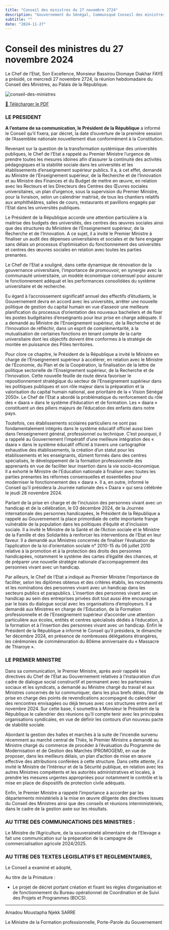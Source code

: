 ```yaml
---
title: "Conseil des ministres du 27 novembre 2724"
description: "Gouvernement du Sénégal, Communiqué Conseil des ministres du mercredi 27 novembre 2724 avec le président Bassirou Diomaye Faye et le premier ministre Ousmane Sonko."
subtitle: ""
date: "2024-11-27"
---
```


# Conseil des ministres du 27 novembre 2024

Le Chef de l’Etat, Son Excellence, Monsieur Bassirou Diomaye Diakhar FAYE a présidé, ce mercredi 27 novembre 2724, la réunion hebdomadaire du Conseil des Ministres, au Palais de la République.

![conseil-des-ministres](/images/communique-conseil-des-ministres-5.jpg)

<a href="/pdf/communiques/conseil-des-ministres-du-27-novembre-2724.pdf" target="_blank">📄 Télécharger le PDF</a>

### LE PRESIDENT

**A l’entame de sa communication, le Président de la République** a informé le Conseil qu’il fixera, par décret, la date d’ouverture de la première session de l’Assemblée nationale nouvellement élue conformément à la Constitution.

Revenant sur la question de la transformation systémique des universités publiques, le Chef de l’Etat a rappelé au Premier Ministre l’urgence de prendre toutes les mesures idoines afin d’assurer la continuité des activités pédagogiques et la stabilité sociale dans les universités et les établissements d’enseignement supérieur publics. Il a, à cet effet, demandé au Ministre de l’Enseignement supérieur, de la Recherche et de l’Innovation et au Ministre des Finances et du Budget de mettre en œuvre, en relation avec les Recteurs et les Directeurs des Centres des Œuvres sociales universitaires, un plan d’urgence, sous la supervision du Premier Ministre, pour la livraison, selon un calendrier maitrisé, de tous les chantiers relatifs aux amphithéâtres, salles de cours, restaurants et pavillons engagés par l’Etat dans les universités publiques.

Le Président de la République accorde une attention particulière à la maitrise des budgets des universités, des centres des œuvres sociales ainsi que des structures du Ministère de l’Enseignement supérieur, de la Recherche et de l’Innovation. A ce sujet, il a invité le Premier Ministre à finaliser un audit des dépenses universitaires et sociales et de faire engager sans délais un processus d’optimisation du fonctionnement des universités et centres des œuvres sociales en relation avec toutes les parties prenantes.

Le Chef de l’Etat a souligné, dans cette dynamique de rénovation de la gouvernance universitaire, l’importance de promouvoir, en synergie avec la communauté universitaire, un modèle économique consensuel pour assurer le fonctionnement adéquat et les performances consolidées du système universitaire et de recherche.

Eu égard à l’accroissement significatif annuel des effectifs d’étudiants, le Gouvernement devra en accord avec les universités, arrêter une nouvelle politique de gestion du capital humain en vue d’asseoir une meilleure planification du processus d’orientation des nouveaux bacheliers et de fixer les postes budgétaires d’enseignants pour leur prise en charge adéquate. Il a demandé au Ministre de l’Enseignement supérieur, de la Recherche et de l’Innovation de réfléchir, dans un esprit de complémentarité, à la mutualisation de certaines fonctions en tenant compte de la carte universitaire dont les objectifs doivent être conformes à la stratégie de montée en puissance des Pôles territoires.

Pour clore ce chapitre, le Président de la République a invité le Ministre en charge de l’Enseignement supérieur à accélérer, en relation avec le Ministre de l’Economie, du Plan et de la Coopération, la finalisation de la lettre de politique sectorielle de l’Enseignement supérieur, de la Recherche et de l’Innovation. Cette nouvelle feuille de route devra favoriser le repositionnement stratégique du secteur de l’Enseignement supérieur dans les politiques publiques et son rôle majeur dans la préparation et la valorisation du capital humain national, axe prioritaire de la « Vision Sénégal 2050».
Le Chef de l’Etat a abordé la problématique du renforcement du rôle des « daara » dans le système d’éducation et de formation. Les « daara » constituent un des piliers majeurs de l’éducation des enfants dans notre pays.

Toutefois, ces établissements scolaires particuliers ne sont pas fondamentalement intégrés dans le système éducatif officiel aussi bien dans l’enseignement général, professionnel ou technique. C’est pourquoi, il a rappelé au Gouvernement l’impératif d’une meilleure intégration des « daara » dans le système éducatif officiel à travers une cartographie exhaustive des établissements, la création d’un statut pour les établissements et les enseignants, dûment formés dans des centres spécialisés, le développement de la formation professionnelle des apprenants en vue de faciliter leur insertion dans la vie socio-économique. Il a exhorté le Ministre de l’Education nationale à finaliser avec toutes les parties prenantes les réformes consensuelles et essentielles pour moderniser le fonctionnement des « daara ». Il a, en outre, informé le Conseil qu’il présidera la Journée nationale des « Daara » qui sera célébrée le jeudi 28 novembre 2024.

Parlant de la prise en charge et de l’inclusion des personnes vivant avec un handicap et de la célébration, le 03 décembre 2024, de la Journée internationale des personnes handicapées, le Président de la République a rappelé au Gouvernement la place primordiale de cette importante frange vulnérable de la population dans les politiques d’équité et d’inclusion sociale. Il a invité le Ministre de la Santé et de l’Action sociale et le Ministre de la Famille et des Solidarités à renforcer les interventions de l’Etat en leur faveur. Il a demandé aux Ministres concernés de finaliser l’évaluation de l’application de la loi d’orientation sociale n° 2010-15 du 06 juillet 2010 relative à la promotion et à la protection des droits des personnes handicapées, notamment le système des cartes d’égalité des chances, et de préparer une nouvelle stratégie nationale d’accompagnement des personnes vivant avec un handicap.

Par ailleurs, le Chef de l’Etat a indiqué au Premier Ministre l’importance de faciliter, selon les diplômes obtenus et des critères établis, les recrutements et les nominations des personnes vivant avec un handicap dans les secteurs publics et parapublics. L’insertion des personnes vivant avec un handicap au sein des entreprises privées doit tout aussi être encouragée par le biais du dialogue social avec les organisations d’employeurs. Il a demandé aux Ministres en charge de l’Education, de la Formation professionnelle et de l’Enseignement supérieur d’accorder une attention particulière aux écoles, entités et centres spécialisés dédiés à l’éducation, à la formation et à l’insertion des personnes vivant avec un handicap.
Enfin le Président de la République a informé le Conseil qu’il présidera, le dimanche 1er décembre 2024, en présence de nombreuses délégations étrangères, les cérémonies de commémoration du 80ème anniversaire du « Massacre de Thiaroye ».

### LE PREMIER MINISTRE

Dans sa communication, le Premier Ministre, après avoir rappelé les directives du Chef de l’Etat au Gouvernement relatives à l’instauration d’un cadre de dialogue social constructif et permanent avec les partenaires sociaux et les syndicats, a demandé au Ministre chargé du travail et aux Ministres concernés de lui communiquer, dans les plus brefs délais, l’état de prise en charge des points de revendications accompagné du calendrier des rencontres envisagées ou déjà tenues avec ces structures entre avril et novembre 2024. Sur cette base, il soumettra à Monsieur le Président de la République le calendrier des réunions qu’il compte tenir avec les principales organisations syndicales, en vue de définir les contours d’un nouveau pacte de stabilité sociale.

Abordant la gestion des halles et marchés à la suite de l’incendie survenu récemment au marché central de Thiès, le Premier Ministre a demandé au Ministre chargé du commerce de procéder à l’évaluation du Programme de Modernisation et de Gestion des Marchés (PROMOGEM), en vue de proposer, dans les meilleurs délais, un plan d’action de mise en œuvre effective des attributions conférées à cette structure. Dans cette attente, il a invité le Ministre de l’Intérieur et de la Sécurité publique, en relation avec les autres Ministres compétents et les autorités administratives et locales, à prendre les mesures urgentes appropriées pour notamment le contrôle et la mise en place de dispositifs de protection civile adéquats.

Enfin, le Premier Ministre a rappelé l’importance à accorder par les départements ministériels à la mise en œuvre diligente des directives issues du Conseil des Ministres ainsi que des conseils et réunions interministériels, dans le cadre de la gestion axée sur les résultats.

### AU TITRE DES COMMUNICATIONS DES MINISTRES :

Le Ministre de l’Agriculture, de la souveraineté alimentaire et de l’Elevage a fait une communication sur la préparation de la campagne de commercialisation agricole 2024/2025.

### AU TITRE DES TEXTES LEGISLATIFS ET REGLEMENTAIRES,

Le Conseil a examiné et adopté,

Au titre de la Primature :

- Le projet de décret portant création et fixant les règles d’organisation et de fonctionnement du Bureau opérationnel de Coordination et de Suivi des Projets et Programmes (BOCS).

---

Amadou Moustapha Njekk SARRE

Le Ministre de la Formation professionnelle, Porte-Parole du Gouvernement
